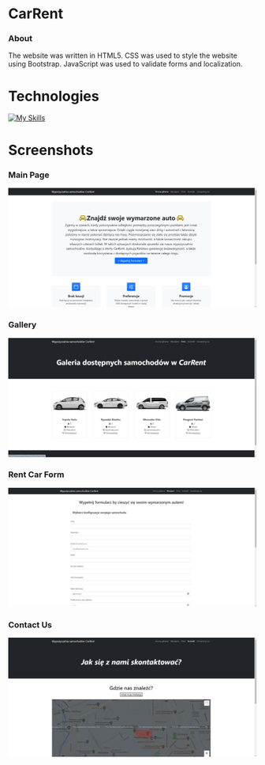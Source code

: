 # CarRent
### About
The website was written in HTML5. CSS was used to style the website using Bootstrap. JavaScript was used to validate forms and localization.

# Technologies
[![My Skills](https://skillicons.dev/icons?i=html,css,bootstrap,js)](https://skillicons.dev)

# Screenshots
### Main Page
<img src="images/efekty/MainPage.png" alt="Main Page">

### Gallery
<img src="images/efekty/Gallery.png" alt="Car Gallery">

### Rent Car Form
<img src="images/efekty/RentCarForm.png" alt="Rent Car Form">

### Contact Us
<img src="images/efekty/ContactUs.png" alt="Contact Page">

